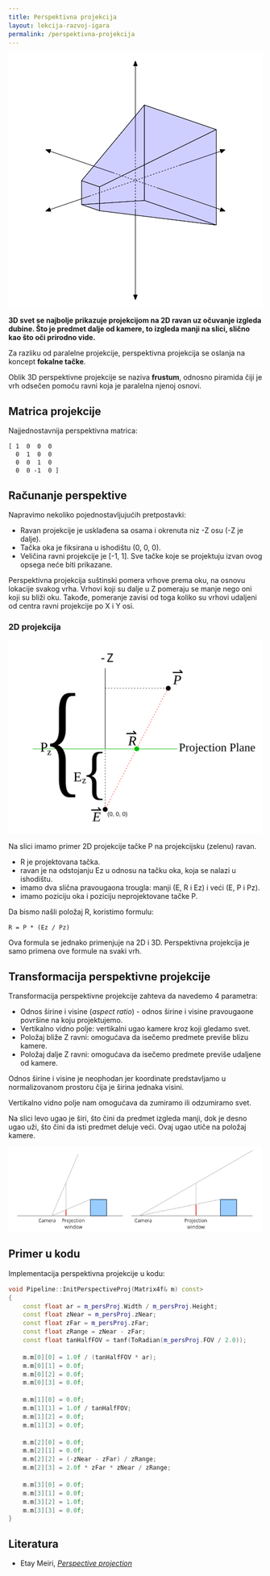 ```yaml
---
title: Perspektivna projekcija
layout: lekcija-razvoj-igara
permalink: /perspektivna-projekcija
---
```


<!-- ![](/images/razvoj-igara/perspektiva.gif) -->

<!-- ![perspektiva](/images/razvoj-igara/perspektiva.png) -->

![](/images/razvoj-igara/ViewFrustum.svg)

**3D svet se najbolje prikazuje projekcijom na 2D ravan uz očuvanje izgleda dubine. Što je predmet dalje od kamere, to izgleda manji na slici, slično kao što oči prirodno vide.**

Za razliku od paralelne projekcije, perspektivna projekcija se oslanja na koncept **fokalne tačke**.

Oblik 3D perspektivne projekcije se naziva **frustum**, odnosno piramida čiji je vrh odsečen pomoću ravni koja je paralelna njenoj osnovi.

## Matrica projekcije

Najjednostavnija perspektivna matrica:

```
[ 1  0  0  0
  0  1  0  0
  0  0  1  0
  0  0 -1  0 ]
```

## Računanje perspektive

Napravimo nekoliko pojednostavljujućih pretpostavki:

* Ravan projekcije je usklađena sa osama i okrenuta niz -Z osu (-Z je dalje).
* Tačka oka je fiksirana u ishodištu (0, 0, 0).
* Veličina ravni projekcije je [-1, 1]. Sve tačke koje se projektuju izvan ovog opsega neće biti prikazane.

Perspektivna projekcija suštinski pomera vrhove prema oku, na osnovu lokacije svakog vrha. Vrhovi koji su dalje u Z pomeraju se manje nego oni koji su bliži oku. Takođe, pomeranje zavisi od toga koliko su vrhovi udaljeni od centra ravni projekcije po X i Y osi.

### 2D projekcija

![](/images/razvoj-igara/PerspDiagram.svg)

Na slici imamo primer 2D projekcije tačke P na projekcijsku (zelenu) ravan.

- R je projektovana tačka. 
- ravan je na odstojanju Ez u odnosu na tačku oka, koja se nalazi u ishodištu.
- imamo dva slična pravougaona trougla: manji (E, R i Ez) i veći (E, P i Pz). 
- imamo poziciju oka i poziciju neprojektovane tačke P. 

Da bismo našli položaj R, koristimo formulu:

```
R = P * (Ez / Pz)
```

Ova formula se jednako primenjuje na 2D i 3D. Perspektivna projekcija je samo primena ove formule na svaki vrh.

## Transformacija perspektivne projekcije

Transformacija perspektivne projekcije zahteva da navedemo 4 parametra:

* Odnos širine i visine (*aspect ratio*) - odnos širine i visine pravougaone površine na koju projektujemo.
* Vertikalno vidno polje: vertikalni ugao kamere kroz koji gledamo svet.
* Položaj bliže Z ravni: omogućava da isečemo predmete previše blizu kamere.
* Položaj dalje Z ravni: omogućava da isečemo predmete previše udaljene od kamere.

Odnos širine i visine je neophodan jer koordinate predstavljamo u normalizovanom prostoru čija je širina jednaka visini.

Vertikalno vidno polje nam omogućava da zumiramo ili odzumiramo svet.

Na slici levo ugao je širi, što čini da predmet izgleda manji, dok je desno ugao uži, što čini da isti predmet deluje veći. Ovaj ugao utiče na položaj kamere.

![](/images/razvoj-igara/FOV.png)

## Primer u kodu

Implementacija perspektivna projekcije u kodu:

```cpp
void Pipeline::InitPerspectiveProj(Matrix4f& m) const>
{
    const float ar = m_persProj.Width / m_persProj.Height;
    const float zNear = m_persProj.zNear;
    const float zFar = m_persProj.zFar;
    const float zRange = zNear - zFar;
    const float tanHalfFOV = tanf(ToRadian(m_persProj.FOV / 2.0));

    m.m[0][0] = 1.0f / (tanHalfFOV * ar);
    m.m[0][1] = 0.0f;
    m.m[0][2] = 0.0f;
    m.m[0][3] = 0.0f;

    m.m[1][0] = 0.0f;
    m.m[1][1] = 1.0f / tanHalfFOV;
    m.m[1][2] = 0.0f;
    m.m[1][3] = 0.0f;

    m.m[2][0] = 0.0f;
    m.m[2][1] = 0.0f;
    m.m[2][2] = (-zNear - zFar) / zRange;
    m.m[2][3] = 2.0f * zFar * zNear / zRange;

    m.m[3][0] = 0.0f;
    m.m[3][1] = 0.0f;
    m.m[3][2] = 1.0f;
    m.m[3][3] = 0.0f;
}
```

## Literatura

- Etay Meiri, [*Perspective projection*](https://ogldev.org/www/tutorial12/tutorial12.html)